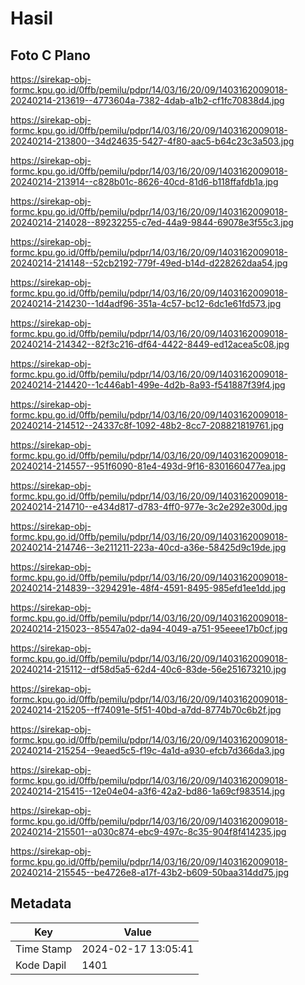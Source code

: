 # Hasil

## Foto C Plano

https://sirekap-obj-formc.kpu.go.id/0ffb/pemilu/pdpr/14/03/16/20/09/1403162009018-20240214-213619--4773604a-7382-4dab-a1b2-cf1fc70838d4.jpg

https://sirekap-obj-formc.kpu.go.id/0ffb/pemilu/pdpr/14/03/16/20/09/1403162009018-20240214-213800--34d24635-5427-4f80-aac5-b64c23c3a503.jpg

https://sirekap-obj-formc.kpu.go.id/0ffb/pemilu/pdpr/14/03/16/20/09/1403162009018-20240214-213914--c828b01c-8626-40cd-81d6-b118ffafdb1a.jpg

https://sirekap-obj-formc.kpu.go.id/0ffb/pemilu/pdpr/14/03/16/20/09/1403162009018-20240214-214028--89232255-c7ed-44a9-9844-69078e3f55c3.jpg

https://sirekap-obj-formc.kpu.go.id/0ffb/pemilu/pdpr/14/03/16/20/09/1403162009018-20240214-214148--52cb2192-779f-49ed-b14d-d228262daa54.jpg

https://sirekap-obj-formc.kpu.go.id/0ffb/pemilu/pdpr/14/03/16/20/09/1403162009018-20240214-214230--1d4adf96-351a-4c57-bc12-6dc1e61fd573.jpg

https://sirekap-obj-formc.kpu.go.id/0ffb/pemilu/pdpr/14/03/16/20/09/1403162009018-20240214-214342--82f3c216-df64-4422-8449-ed12acea5c08.jpg

https://sirekap-obj-formc.kpu.go.id/0ffb/pemilu/pdpr/14/03/16/20/09/1403162009018-20240214-214420--1c446ab1-499e-4d2b-8a93-f541887f39f4.jpg

https://sirekap-obj-formc.kpu.go.id/0ffb/pemilu/pdpr/14/03/16/20/09/1403162009018-20240214-214512--24337c8f-1092-48b2-8cc7-208821819761.jpg

https://sirekap-obj-formc.kpu.go.id/0ffb/pemilu/pdpr/14/03/16/20/09/1403162009018-20240214-214557--951f6090-81e4-493d-9f16-8301660477ea.jpg

https://sirekap-obj-formc.kpu.go.id/0ffb/pemilu/pdpr/14/03/16/20/09/1403162009018-20240214-214710--e434d817-d783-4ff0-977e-3c2e292e300d.jpg

https://sirekap-obj-formc.kpu.go.id/0ffb/pemilu/pdpr/14/03/16/20/09/1403162009018-20240214-214746--3e211211-223a-40cd-a36e-58425d9c19de.jpg

https://sirekap-obj-formc.kpu.go.id/0ffb/pemilu/pdpr/14/03/16/20/09/1403162009018-20240214-214839--3294291e-48f4-4591-8495-985efd1ee1dd.jpg

https://sirekap-obj-formc.kpu.go.id/0ffb/pemilu/pdpr/14/03/16/20/09/1403162009018-20240214-215023--85547a02-da94-4049-a751-95eeee17b0cf.jpg

https://sirekap-obj-formc.kpu.go.id/0ffb/pemilu/pdpr/14/03/16/20/09/1403162009018-20240214-215112--df58d5a5-62d4-40c6-83de-56e251673210.jpg

https://sirekap-obj-formc.kpu.go.id/0ffb/pemilu/pdpr/14/03/16/20/09/1403162009018-20240214-215205--ff74091e-5f51-40bd-a7dd-8774b70c6b2f.jpg

https://sirekap-obj-formc.kpu.go.id/0ffb/pemilu/pdpr/14/03/16/20/09/1403162009018-20240214-215254--9eaed5c5-f19c-4a1d-a930-efcb7d366da3.jpg

https://sirekap-obj-formc.kpu.go.id/0ffb/pemilu/pdpr/14/03/16/20/09/1403162009018-20240214-215415--12e04e04-a3f6-42a2-bd86-1a69cf983514.jpg

https://sirekap-obj-formc.kpu.go.id/0ffb/pemilu/pdpr/14/03/16/20/09/1403162009018-20240214-215501--a030c874-ebc9-497c-8c35-904f8f414235.jpg

https://sirekap-obj-formc.kpu.go.id/0ffb/pemilu/pdpr/14/03/16/20/09/1403162009018-20240214-215545--be4726e8-a17f-43b2-b609-50baa314dd75.jpg


## Metadata

| Key        | Value               |
| ---------- | ------------------- |
| Time Stamp | 2024-02-17 13:05:41 |
| Kode Dapil | 1401                |



